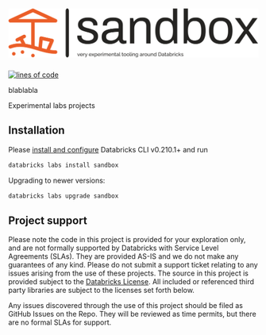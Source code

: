 # ![Databricks Labs Sandbox](./docs/logo-no-background.svg)

[![lines of code](https://tokei.rs/b1/github/databrickslabs/sandbox)]([https://codecov.io/github/databrickslabs/sandbox](https://github.com/databrickslabs/sandbox))

blablabla

Experimental labs projects

## Installation

Please [install and configure](https://docs.databricks.com/en/dev-tools/cli/install.html) Databricks CLI v0.210.1+ and run

```bash
databricks labs install sandbox
```

Upgrading to newer versions:

```bash
databricks labs upgrade sandbox
```

## Project support 

Please note the code in this project is provided for your exploration only, and are not formally supported by Databricks with Service Level Agreements (SLAs). They are provided AS-IS and we do not make any guarantees of any kind. Please do not submit a support ticket relating to any issues arising from the use of these projects. The source in this project is provided subject to the [Databricks License](./LICENSE). All included or referenced third party libraries are subject to the licenses set forth below.

Any issues discovered through the use of this project should be filed as GitHub Issues on the Repo. They will be reviewed as time permits, but there are no formal SLAs for support. 
